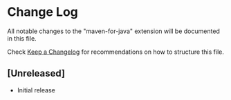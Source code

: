 # Change Log

All notable changes to the "maven-for-java" extension will be documented in this file.

Check [Keep a Changelog](http://keepachangelog.com/) for recommendations on how to structure this file.

## [Unreleased]

- Initial release